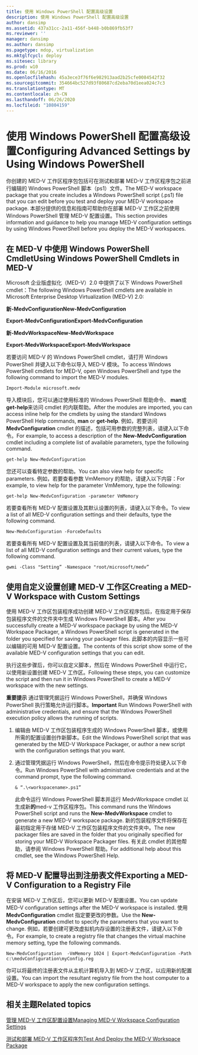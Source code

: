 ```yaml
---
title: 使用 Windows PowerShell 配置高级设置
description: 使用 Windows PowerShell 配置高级设置
author: dansimp
ms.assetid: 437a31cc-2a11-456f-b448-b0b869fb53f7
ms.reviewer: ''
manager: dansimp
ms.author: dansimp
ms.pagetype: mdop, virtualization
ms.mktglfcycl: deploy
ms.sitesec: library
ms.prod: w10
ms.date: 06/16/2016
ms.openlocfilehash: 45a3ece3f76f6e982913aad2b25cfe0084542f32
ms.sourcegitcommit: 354664bc527d93f80687cd2eba70d1eea024c7c3
ms.translationtype: MT
ms.contentlocale: zh-CN
ms.lasthandoff: 06/26/2020
ms.locfileid: "10804159"
---
```

# <span data-ttu-id="ba7fa-103">使用 Windows PowerShell 配置高级设置</span><span class="sxs-lookup"><span data-stu-id="ba7fa-103">Configuring Advanced Settings by Using Windows PowerShell</span></span>


<span data-ttu-id="ba7fa-104">你创建的 MED-V 工作区程序包包括可在测试和部署 MED-V 工作区程序包之前进行编辑的 Windows PowerShell 脚本（ps1）文件。</span><span class="sxs-lookup"><span data-stu-id="ba7fa-104">The MED-V workspace package that you create includes a Windows PowerShell script (.ps1) file that you can edit before you test and deploy your MED-V workspace package.</span></span> <span data-ttu-id="ba7fa-105">本部分提供的信息和指南可帮助你在部署 MED-V 工作区之前使用 Windows PowerShell 管理 MED-V 配置设置。</span><span class="sxs-lookup"><span data-stu-id="ba7fa-105">This section provides information and guidance to help you manage MED-V configuration settings by using Windows PowerShell before you deploy the MED-V workspaces.</span></span>

## <span data-ttu-id="ba7fa-106">在 MED-V 中使用 Windows PowerShell Cmdlet</span><span class="sxs-lookup"><span data-stu-id="ba7fa-106">Using Windows PowerShell Cmdlets in MED-V</span></span>


<span data-ttu-id="ba7fa-107">Microsoft 企业版虚拟化（MED-V）2.0 中提供了以下 Windows PowerShell cmdlet：</span><span class="sxs-lookup"><span data-stu-id="ba7fa-107">The following Windows PowerShell cmdlets are available in Microsoft Enterprise Desktop Virtualization (MED-V) 2.0:</span></span>

**<span data-ttu-id="ba7fa-108">新-MedvConfiguration</span><span class="sxs-lookup"><span data-stu-id="ba7fa-108">New-MedvConfiguration</span></span>**

**<span data-ttu-id="ba7fa-109">Export-MedvConfiguration</span><span class="sxs-lookup"><span data-stu-id="ba7fa-109">Export-MedvConfiguration</span></span>**

**<span data-ttu-id="ba7fa-110">新-MedvWorkspace</span><span class="sxs-lookup"><span data-stu-id="ba7fa-110">New-MedvWorkspace</span></span>**

**<span data-ttu-id="ba7fa-111">Export-MedvWorkspace</span><span class="sxs-lookup"><span data-stu-id="ba7fa-111">Export-MedvWorkspace</span></span>**

<span data-ttu-id="ba7fa-112">若要访问 MED-V 的 Windows PowerShell cmdlet，请打开 Windows PowerShell 并键入以下命令以导入 MED-V 模块。</span><span class="sxs-lookup"><span data-stu-id="ba7fa-112">To access Windows PowerShell cmdlets for MED-V, open Windows PowerShell and type the following command to import the MED-V modules.</span></span>

``` syntax
Import-Module microsoft.medv
```

<span data-ttu-id="ba7fa-113">导入模块后，您可以通过使用标准的 Windows PowerShell 帮助命令、 **man**或**get-help**来访问 cmdlet 的内联帮助。</span><span class="sxs-lookup"><span data-stu-id="ba7fa-113">After the modules are imported, you can access inline help for the cmdlets by using the standard Windows PowerShell Help commands, **man** or **get-help**.</span></span> <span data-ttu-id="ba7fa-114">例如，若要访问**MedvConfiguration** cmdlet 的描述，包括可用参数的完整列表，请键入以下命令。</span><span class="sxs-lookup"><span data-stu-id="ba7fa-114">For example, to access a description of the **New-MedvConfiguration** cmdlet including a complete list of available parameters, type the following command.</span></span>

``` syntax
get-help New-MedvConfiguration
```

<span data-ttu-id="ba7fa-115">您还可以查看特定参数的帮助。</span><span class="sxs-lookup"><span data-stu-id="ba7fa-115">You can also view help for specific parameters.</span></span> <span data-ttu-id="ba7fa-116">例如，若要查看参数 VmMemory 的帮助，请键入以下内容：</span><span class="sxs-lookup"><span data-stu-id="ba7fa-116">For example, to view help for the parameter VmMemory, type the following:</span></span>

``` syntax
get-help New-MedvConfiguration -parameter VmMemory
```

<span data-ttu-id="ba7fa-117">若要查看所有 MED-V 配置设置及其默认设置的列表，请键入以下命令。</span><span class="sxs-lookup"><span data-stu-id="ba7fa-117">To view a list of all MED-V configuration settings and their defaults, type the following command.</span></span>

``` syntax
New-MedvConfiguration -ForceDefaults
```

<span data-ttu-id="ba7fa-118">若要查看所有 MED-V 配置设置及其当前值的列表，请键入以下命令。</span><span class="sxs-lookup"><span data-stu-id="ba7fa-118">To view a list of all MED-V configuration settings and their current values, type the following command.</span></span>

``` syntax
gwmi -Class "Setting” -Namespace "root/microsoft/medv”
```

## <span data-ttu-id="ba7fa-119">使用自定义设置创建 MED-V 工作区</span><span class="sxs-lookup"><span data-stu-id="ba7fa-119">Creating a MED-V Workspace with Custom Settings</span></span>


<span data-ttu-id="ba7fa-120">使用 MED-V 工作区包装程序成功创建 MED-V 工作区程序包后，在指定用于保存包装程序文件的文件夹中生成 Windows PowerShell 脚本。</span><span class="sxs-lookup"><span data-stu-id="ba7fa-120">After you successfully create a MED-V workspace package by using the MED-V Workspace Packager, a Windows PowerShell script is generated in the folder you specified for saving your packager files.</span></span> <span data-ttu-id="ba7fa-121">此脚本的内容显示一些可以编辑的可用 MED-V 配置设置。</span><span class="sxs-lookup"><span data-stu-id="ba7fa-121">The contents of this script show some of the available MED-V configuration settings that you can edit.</span></span>

<span data-ttu-id="ba7fa-122">执行这些步骤后，你可以自定义脚本，然后在 Windows PowerShell 中运行它，以使用新设置创建 MED-V 工作区。</span><span class="sxs-lookup"><span data-stu-id="ba7fa-122">Following these steps, you can customize the script and then run it in Windows PowerShell to create a MED-V workspace with the new settings.</span></span>

<span data-ttu-id="ba7fa-123">**重要提示** 通过管理凭据运行 Windows PowerShell，并确保 Windows PowerShell 执行策略允许运行脚本。</span><span class="sxs-lookup"><span data-stu-id="ba7fa-123">**Important** Run Windows PowerShell with administrative credentials, and ensure that the Windows PowerShell execution policy allows the running of scripts.</span></span>

1.  <span data-ttu-id="ba7fa-124">编辑由 MED-V 工作区包装程序生成的 Windows PowerShell 脚本，或使用所需的配置设置创作新脚本。</span><span class="sxs-lookup"><span data-stu-id="ba7fa-124">Edit the Windows PowerShell script that was generated by the MED-V Workspace Packager, or author a new script with the configuration settings that you want.</span></span>

2.  <span data-ttu-id="ba7fa-125">通过管理凭据运行 Windows PowerShell，然后在命令提示符处键入以下命令。</span><span class="sxs-lookup"><span data-stu-id="ba7fa-125">Run Windows PowerShell with administrative credentials and at the command prompt, type the following command.</span></span>

    ``` syntax
    & “.\<workspacename>.ps1”
    ```

    <span data-ttu-id="ba7fa-126">此命令运行 Windows PowerShell 脚本并运行 MedvWorkspace cmdlet 以生成新**的**med-v 工作区程序包。</span><span class="sxs-lookup"><span data-stu-id="ba7fa-126">This command runs the Windows PowerShell script and runs the **New-MedvWorkspace** cmdlet to generate a new MED-V workspace package.</span></span> <span data-ttu-id="ba7fa-127">新的包装程序文件将保存在最初指定用于存储 MED-V 工作区包装程序文件的文件夹中。</span><span class="sxs-lookup"><span data-stu-id="ba7fa-127">The new packager files are saved in the folder that you originally specified for storing your MED-V Workspace Packager files.</span></span> <span data-ttu-id="ba7fa-128">有关此 cmdlet 的其他帮助，请参阅 Windows PowerShell 帮助。</span><span class="sxs-lookup"><span data-stu-id="ba7fa-128">For additional help about this cmdlet, see the Windows PowerShell Help.</span></span>

 

## <span data-ttu-id="ba7fa-129">将 MED-V 配置导出到注册表文件</span><span class="sxs-lookup"><span data-stu-id="ba7fa-129">Exporting a MED-V Configuration to a Registry File</span></span>


<span data-ttu-id="ba7fa-130">在安装 MED-V 工作区后，您可以更新 MED-V 配置设置。</span><span class="sxs-lookup"><span data-stu-id="ba7fa-130">You can update MED-V configuration settings after the MED-V workspace is installed.</span></span> <span data-ttu-id="ba7fa-131">使用**MedvConfiguration** cmdlet 指定要更改的参数。</span><span class="sxs-lookup"><span data-stu-id="ba7fa-131">Use the **New-MedvConfiguration** cmdlet to specify the parameters that you want to change.</span></span> <span data-ttu-id="ba7fa-132">例如，若要创建可更改虚拟机内存设置的注册表文件，请键入以下命令。</span><span class="sxs-lookup"><span data-stu-id="ba7fa-132">For example, to create a registry file that changes the virtual machine memory setting, type the following commands.</span></span>

``` syntax
New-MedvConfiguration  -VmMemory 1024 | Export-MedvConfiguration -Path c:\medvConfiguration\myConfig.reg
```

<span data-ttu-id="ba7fa-133">你可以将最终的注册表文件从主机计算机导入到 MED-V 工作区，以应用新的配置设置。</span><span class="sxs-lookup"><span data-stu-id="ba7fa-133">You can import the resultant registry file from the host computer to a MED-V workspace to apply the new configuration settings.</span></span>

## <span data-ttu-id="ba7fa-134">相关主题</span><span class="sxs-lookup"><span data-stu-id="ba7fa-134">Related topics</span></span>


[<span data-ttu-id="ba7fa-135">管理 MED-V 工作区配置设置</span><span class="sxs-lookup"><span data-stu-id="ba7fa-135">Managing MED-V Workspace Configuration Settings</span></span>](managing-med-v-workspace-configuration-settings.md)

[<span data-ttu-id="ba7fa-136">测试和部署 MED-V 工作区程序包</span><span class="sxs-lookup"><span data-stu-id="ba7fa-136">Test And Deploy the MED-V Workspace Package</span></span>](test-and-deploy-the-med-v-workspace-package.md)

 

 





